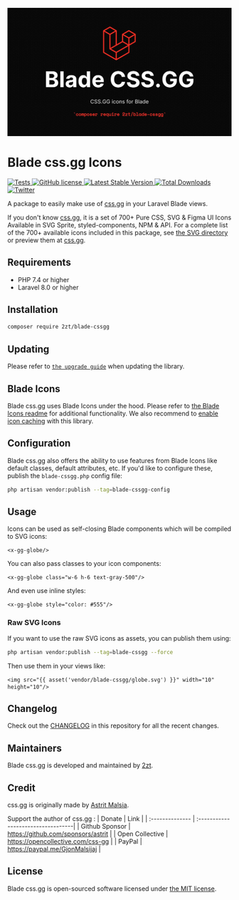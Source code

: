 <p align="center">
    <img src="https://github.com/2zt/blade-cssgg/blob/main/socialcard-blade-cssgg.jpg" width="1280" title="Social Card Blade UI Kit">
</p>

# Blade css.gg Icons

<a href="https://github.com/2zt/blade-cssgg/actions/workflows/tests.yml">
    <img src="https://github.com/2zt/blade-cssgg/actions/workflows/tests.yml/badge.svg" alt="Tests">
</a>
<a href="https://github.com/2zt/blade-cssgg/blob/main/LICENSE.md">
    <img src="https://img.shields.io/github/license/2zt/blade-cssgg" alt="GitHub license">
</a>
<a href="https://packagist.org/packages/2zt/blade-cssgg">
    <img src="https://img.shields.io/packagist/v/2zt/blade-cssgg" alt="Latest Stable Version">
</a>
<a href="https://packagist.org/packages/2zt/blade-cssgg">
    <img src="https://img.shields.io/packagist/dt/2zt/blade-cssgg" alt="Total Downloads">
</a>
<a href="https://twitter.com/intent/tweet?text=Wow:&url=https%3A%2F%2Fgithub.com%2F2zt%2Fblade-cssgg">
    <img src="https://img.shields.io/twitter/url?style=social&url=https%3A%2F%2Fgithub.com%2F2zt%2Fblade-cssgg" alt="Twitter">
</a>

A package to easily make use of [css.gg](https://github.com/astrit/css.gg) in your Laravel Blade views.

If you don't know [css.gg](https://github.com/astrit/css.gg), it is a set of 700+ Pure CSS, SVG & Figma UI Icons Available in SVG Sprite, styled-components, NPM & API.
For a complete list of the 700+ available icons included in this package, see [the SVG directory](resources/svg) or preview them at [css.gg](https://css.gg).

## Requirements

- PHP 7.4 or higher
- Laravel 8.0 or higher

## Installation

```bash
composer require 2zt/blade-cssgg
```

## Updating

Please refer to [`the upgrade guide`](UPGRADE.md) when updating the library.

## Blade Icons

Blade css.gg uses Blade Icons under the hood. Please refer to [the Blade Icons readme](https://github.com/blade-ui-kit/blade-icons) for additional functionality. We also recommend to [enable icon caching](https://github.com/blade-ui-kit/blade-icons#caching) with this library.

## Configuration

Blade css.gg also offers the ability to use features from Blade Icons like default classes, default attributes, etc. If you'd like to configure these, publish the `blade-cssgg.php` config file:

```bash
php artisan vendor:publish --tag=blade-cssgg-config
```

## Usage

Icons can be used as self-closing Blade components which will be compiled to SVG icons:

```blade
<x-gg-globe/>
```

You can also pass classes to your icon components:

```blade
<x-gg-globe class="w-6 h-6 text-gray-500"/>
```

And even use inline styles:

```blade
<x-gg-globe style="color: #555"/>
```

### Raw SVG Icons

If you want to use the raw SVG icons as assets, you can publish them using:

```bash
php artisan vendor:publish --tag=blade-cssgg --force
```

Then use them in your views like:

```blade
<img src="{{ asset('vendor/blade-cssgg/globe.svg') }}" width="10" height="10"/>
```

## Changelog

Check out the [CHANGELOG](CHANGELOG.md) in this repository for all the recent changes.

## Maintainers

Blade css.gg is developed and maintained by [2zt](https://github.com/2zt).

## Credit

css.gg is originally made by [Astrit Malsia](https://github.com/astrit/css.gg).

Support the author of css.gg :
| Donate          | Link                               |
| :-------------- | :----------------------------------|
| Github Sponsor  | https://github.com/sponsors/astrit |
| Open Collective | https://opencollective.com/css-gg  |
| PayPal          | https://paypal.me/GjonMalsijaj     |

## License

Blade css.gg is open-sourced software licensed under [the MIT license](LICENSE.md).
